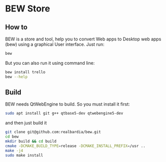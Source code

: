 # BEW Store

## How to

BEW is a store and tool, help you to convert Web apps to Desktop web apps (bew) using a graphical User interface. Just run:

```bash
bew
```

But you can also run it using command line:

```bash
bew install trello
bew --help
```

## Build

BEW needs QtWebEngine to build. So you must install it first:

```bash
sudo apt install git g++ qtbase5-dev qtwebengine5-dev
```

and then just build it

```bash
git clone git@github.com:realbardia/bew.git
cd bew
mkdir build && cd build
cmake -DCMAKE_BUILD_TYPE=release -DCMAKE_INSTALL_PREFIX=/usr ..
make -j4
sudo make install
```


